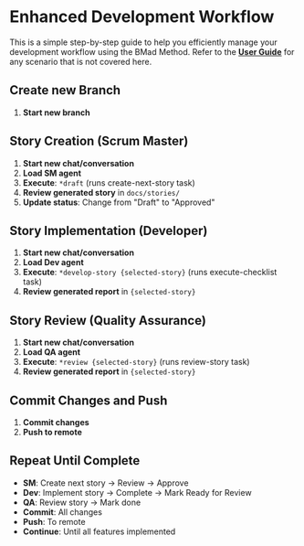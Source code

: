 # Enhanced Development Workflow

This is a simple step-by-step guide to help you efficiently manage your
development workflow using the BMad Method. Refer to the
**[<ins>User Guide</ins>](user-guide.md)** for any scenario that is not covered
here.

## Create new Branch

1. **Start new branch**

## Story Creation (Scrum Master)

1. **Start new chat/conversation**
2. **Load SM agent**
3. **Execute**: `*draft` (runs create-next-story task)
4. **Review generated story** in `docs/stories/`
5. **Update status**: Change from "Draft" to "Approved"

## Story Implementation (Developer)

1. **Start new chat/conversation**
2. **Load Dev agent**
3. **Execute**: `*develop-story {selected-story}` (runs execute-checklist task)
4. **Review generated report** in `{selected-story}`

## Story Review (Quality Assurance)

1. **Start new chat/conversation**
2. **Load QA agent**
3. **Execute**: `*review {selected-story}` (runs review-story task)
4. **Review generated report** in `{selected-story}`

## Commit Changes and Push

1. **Commit changes**
2. **Push to remote**

## Repeat Until Complete

- **SM**: Create next story → Review → Approve
- **Dev**: Implement story → Complete → Mark Ready for Review
- **QA**: Review story → Mark done
- **Commit**: All changes
- **Push**: To remote
- **Continue**: Until all features implemented

